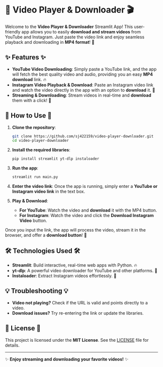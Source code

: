 ﻿# 🎥 **Video Player & Downloader** 🎬

Welcome to the **Video Player & Downloader** Streamlit App! This user-friendly app allows you to easily **download and stream videos** from YouTube and Instagram. Just paste the video link and enjoy seamless playback and downloading in **MP4 format**! 🚀

## ✨ **Features** ✨
- **YouTube Video Downloading**: Simply paste a YouTube link, and the app will fetch the best quality video and audio, providing you an easy **MP4 download** link. 🔥
- **Instagram Video Playback & Download**: Paste an Instagram video link and watch the video directly in the app with an option to **download** it. 📱
- **Streaming & Downloading**: Stream videos in real-time and **download** them with a click! 💾



## 🚀 **How to Use** 🚀

1. **Clone the repository**:
   ```bash
   git clone https://github.com/sj422159/video-player-downloader.git
   cd video-player-downloader
   ```

2. **Install the required libraries**:
   ```bash
   pip install streamlit yt-dlp instaloader
   ```

3. **Run the app**:
   ```bash
   streamlit run main.py
   ```

4. **Enter the video link**: Once the app is running, simply enter a **YouTube or Instagram video link** in the text box.

5. **Play & Download**: 
   - **For YouTube**: Watch the video and **download** it with the MP4 button.
   - **For Instagram**: Watch the video and click the **Download Instagram Video** button.



Once you input the link, the app will process the video, stream it in the browser, and offer a **download button**! 🎉

## 🛠️ **Technologies Used** 🛠️
- **Streamlit**: Build interactive, real-time web apps with Python. 🔥
- **yt-dlp**: A powerful video downloader for YouTube and other platforms. 🎥
- **Instaloader**: Extract Instagram videos effortlessly. 📸

## 💡 **Troubleshooting** 💡
- **Video not playing?** Check if the URL is valid and points directly to a video.
- **Download issues?** Try re-entering the link or update the libraries.

## 📄 **License** 📄
This project is licensed under the **MIT License**. See the [LICENSE](LICENSE) file for details.

---

✨ **Enjoy streaming and downloading your favorite videos!** ✨
